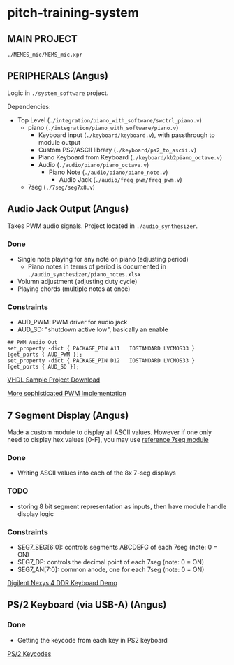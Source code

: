 # pitch-training-system

## MAIN PROJECT
`./MEMES_mic/MEMS_mic.xpr`

## PERIPHERALS (Angus)
Logic in `./system_software` project.

Dependencies:
- Top Level (`./integration/piano_with_software/swctrl_piano.v`)
    - piano (`./integration/piano_with_software/piano.v`)
        - Keyboard input (`./keyboard/keyboard.v`), with passthrough to module output
        - Custom PS2/ASCII library (`./keyboard/ps2_to_ascii.v`)
        - Piano Keyboard from Keyboard (`./keyboard/kb2piano_octave.v`)
        - Audio (`./audio/piano/piano_octave.v`)
            - Piano Note (`./audio/piano/piano_note.v`)
                - Audio Jack (`./audio/freq_pwm/freq_pwm.v`)
    - 7seg (`./7seg/seg7x8.v`)

## Audio Jack Output (Angus)

Takes PWM audio signals. Project located in `./audio_synthesizer`.

### Done
- Single note playing for any note on piano (adjusting period)
    - Piano notes in terms of period is documented in `./audio_synthesizer/piano_notes.xlsx`
- Volumn adjustment (adjusting duty cycle)
- Playing chords (multiple notes at once)

### Constraints
- AUD_PWM: PWM driver for audio jack
- AUD_SD: "shutdown active low", basically an enable

```
## PWM Audio Out
set_property -dict { PACKAGE_PIN A11   IOSTANDARD LVCMOS33 } [get_ports { AUD_PWM }];
set_property -dict { PACKAGE_PIN D12   IOSTANDARD LVCMOS33 } [get_ports { AUD_SD }];
```

[VHDL Sample Project Download](https://www.secs.oakland.edu/~llamocca/VHDLforFPGAs.html)

[More sophisticated PWM Implementation](https://zipcpu.com/dsp/2017/09/04/pwm-reinvention.html)


## 7 Segment Display (Angus)

Made a custom module to display all ASCII values. However if one only need to display hex values \[0-F\], you may use [reference 7seg module](https://github.com/Digilent/Nexys-4-DDR-Keyboard/blob/master/src/hdl/Seg_7_Display.v)

### Done
- Writing ASCII values into each of the 8x 7-seg displays

### TODO
- storing 8 bit segment representation as inputs, then have module handle display logic

### Constraints
- SEG7_SEG\[6:0\]: controls segments ABCDEFG of each 7seg (note: 0 = ON)
- SEG7_DP: controls the decimal point of each 7seg (note: 0 = ON)
- SEG7_AN\[7:0\]: common anode, one for each 7seg (note: 0 = ON)

[Digilent Nexys 4 DDR Keyboard Demo](https://github.com/Digilent/Nexys-4-DDR-Keyboard)


## PS/2 Keyboard (via USB-A) (Angus)

### Done
- Getting the keycode from each key in PS2 keyboard

[PS/2 Keycodes](https://www.eecg.utoronto.ca/~pc/courses/241/DE1_SoC_cores/ps2/ps2.html#apkeycodes)
